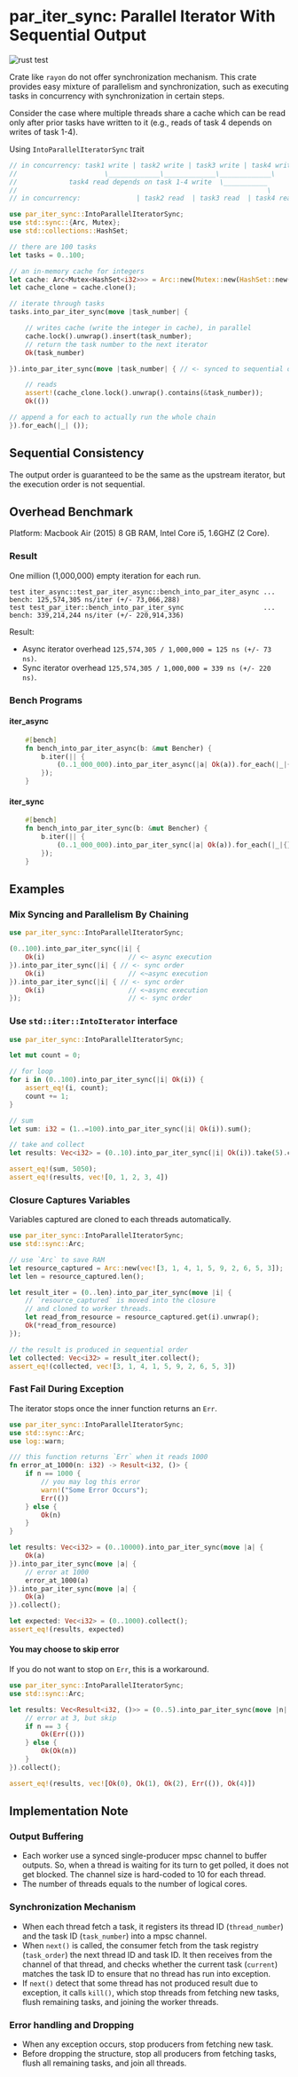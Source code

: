# par_iter_sync: Parallel Iterator With Sequential Output

![rust test](https://github.com/Congyuwang/Synced-Parallel-Iterator/actions/workflows/rust.yml/badge.svg)

Crate like `rayon` do not offer synchronization mechanism.
This crate provides easy mixture of parallelism and synchronization,
such as executing tasks in concurrency with synchronization in certain steps.

Consider the case where multiple threads share a cache which can be read
only after prior tasks have written to it (e.g., reads of task 4 depends
on writes of task 1-4).

Using `IntoParallelIteratorSync` trait
```rust
// in concurrency: task1 write | task2 write | task3 write | task4 write
//                      \_____________\_____________\_____________\
//             task4 read depends on task 1-4 write  \___________
//                                                               \
// in concurrency:              | task2 read  | task3 read  | task4 read

use par_iter_sync::IntoParallelIteratorSync;
use std::sync::{Arc, Mutex};
use std::collections::HashSet;

// there are 100 tasks
let tasks = 0..100;

// an in-memory cache for integers
let cache: Arc<Mutex<HashSet<i32>>> = Arc::new(Mutex::new(HashSet::new()));
let cache_clone = cache.clone();

// iterate through tasks
tasks.into_par_iter_sync(move |task_number| {

    // writes cache (write the integer in cache), in parallel
    cache.lock().unwrap().insert(task_number);
    // return the task number to the next iterator
    Ok(task_number)

}).into_par_iter_sync(move |task_number| { // <- synced to sequential order

    // reads
    assert!(cache_clone.lock().unwrap().contains(&task_number));
    Ok(())

// append a for each to actually run the whole chain
}).for_each(|_| ());
```

## Sequential Consistency
The output order is guaranteed to be the same as the upstream iterator,
but the execution order is not sequential.

## Overhead Benchmark

Platform: Macbook Air (2015) 8 GB RAM, Intel Core i5, 1.6GHZ (2 Core).

### Result

One million (1,000,000) empty iteration for each run.
```
test iter_async::test_par_iter_async::bench_into_par_iter_async ... bench: 125,574,305 ns/iter (+/- 73,066,288)
test test_par_iter::bench_into_par_iter_sync                    ... bench: 339,214,244 ns/iter (+/- 220,914,336)
```

Result:
- Async iterator overhead `125,574,305 / 1,000,000 = 125 ns (+/- 73 ns)`.
- Sync iterator overhead `125,574,305 / 1,000,000 = 339 ns (+/- 220 ns)`.

### Bench Programs

#### iter_async
```rust
    #[bench]
    fn bench_into_par_iter_async(b: &mut Bencher) {
        b.iter(|| {
            (0..1_000_000).into_par_iter_async(|a| Ok(a)).for_each(|_|{})
        });
    }
```

#### iter_sync
```rust
    #[bench]
    fn bench_into_par_iter_sync(b: &mut Bencher) {
        b.iter(|| {
            (0..1_000_000).into_par_iter_sync(|a| Ok(a)).for_each(|_|{})
        });
    }
```

## Examples

### Mix Syncing and Parallelism By Chaining
```rust
use par_iter_sync::IntoParallelIteratorSync;

(0..100).into_par_iter_sync(|i| {
    Ok(i)                     // <~ async execution
}).into_par_iter_sync(|i| { // <- sync order
    Ok(i)                     // <~async execution
}).into_par_iter_sync(|i| { // <- sync order
    Ok(i)                     // <~async execution
});                           // <- sync order
```

### Use `std::iter::IntoIterator` interface
```rust
use par_iter_sync::IntoParallelIteratorSync;

let mut count = 0;

// for loop
for i in (0..100).into_par_iter_sync(|i| Ok(i)) {
    assert_eq!(i, count);
    count += 1;
}

// sum
let sum: i32 = (1..=100).into_par_iter_sync(|i| Ok(i)).sum();

// take and collect
let results: Vec<i32> = (0..10).into_par_iter_sync(|i| Ok(i)).take(5).collect();

assert_eq!(sum, 5050);
assert_eq!(results, vec![0, 1, 2, 3, 4])
```

### Closure Captures Variables
Variables captured are cloned to each threads automatically.
```rust
use par_iter_sync::IntoParallelIteratorSync;
use std::sync::Arc;

// use `Arc` to save RAM
let resource_captured = Arc::new(vec![3, 1, 4, 1, 5, 9, 2, 6, 5, 3]);
let len = resource_captured.len();

let result_iter = (0..len).into_par_iter_sync(move |i| {
    // `resource_captured` is moved into the closure
    // and cloned to worker threads.
    let read_from_resource = resource_captured.get(i).unwrap();
    Ok(*read_from_resource)
});

// the result is produced in sequential order
let collected: Vec<i32> = result_iter.collect();
assert_eq!(collected, vec![3, 1, 4, 1, 5, 9, 2, 6, 5, 3])
```

### Fast Fail During Exception
The iterator stops once the inner function returns an `Err`.
```rust
use par_iter_sync::IntoParallelIteratorSync;
use std::sync::Arc;
use log::warn;

/// this function returns `Err` when it reads 1000
fn error_at_1000(n: i32) -> Result<i32, ()> {
    if n == 1000 {
        // you may log this error
        warn!("Some Error Occurs");
        Err(())
    } else {
        Ok(n)
    }
}

let results: Vec<i32> = (0..10000).into_par_iter_sync(move |a| {
    Ok(a)
}).into_par_iter_sync(move |a| {
    // error at 1000
    error_at_1000(a)
}).into_par_iter_sync(move |a| {
    Ok(a)
}).collect();

let expected: Vec<i32> = (0..1000).collect();
assert_eq!(results, expected)
```

#### You may choose to skip error
If you do not want to stop on `Err`, this is a workaround.
```rust
use par_iter_sync::IntoParallelIteratorSync;
use std::sync::Arc;

let results: Vec<Result<i32, ()>> = (0..5).into_par_iter_sync(move |n| {
    // error at 3, but skip
    if n == 3 {
        Ok(Err(()))
    } else {
        Ok(Ok(n))
    }
}).collect();

assert_eq!(results, vec![Ok(0), Ok(1), Ok(2), Err(()), Ok(4)])
```

## Implementation Note

### Output Buffering
- Each worker use a synced single-producer mpsc channel to buffer outputs.
  So, when a thread is waiting for its turn to get polled, it does not
  get blocked. The channel size is hard-coded to 10 for each thread.
- The number of threads equals to the number of logical cores.

### Synchronization Mechanism
- When each thread fetch a task, it registers its thread ID (`thread_number`)
  and the task ID (`task_number`) into a mpsc channel.
- When `next()` is called, the consumer fetch from the task registry
  (`task_order`) the next thread ID and task ID.
  It then receives from the channel of that thread, and checks whether
  the current task (`current`) matches the task ID to ensure that no thread
  has run into exception.
- If `next()` detect that some thread has not produced result due to exception,
  it calls `kill()`, which stop threads from fetching new tasks,
  flush remaining tasks, and joining the worker threads.

### Error handling and Dropping
- When any exception occurs, stop producers from fetching new task.
- Before dropping the structure, stop all producers from fetching tasks,
  flush all remaining tasks, and join all threads.
